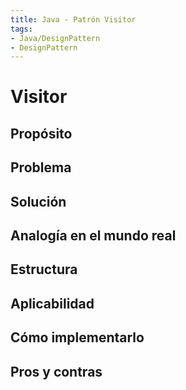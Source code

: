 ```yaml
---
title: Java - Patrón Visitor
tags:  
- Java/DesignPattern
- DesignPattern
---
```


# Visitor

## Propósito



## Problema



## Solución



## Analogía en el mundo real



## Estructura



## Aplicabilidad



## Cómo implementarlo



## Pros y contras



